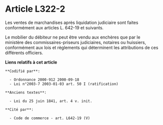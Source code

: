 # Article L322-2

Les ventes de marchandises après liquidation judiciaire sont faites conformément aux articles L. 642-19 et suivants.

Le mobilier du débiteur ne peut être vendu aux enchères que par le ministère des commissaires-priseurs judiciaires, notaires
ou huissiers, conformément aux lois et règlements qui déterminent les attributions de ces différents officiers.

**Liens relatifs à cet article**

	**Codifié par**:

	  - Ordonnance 2000-912 2000-09-18
	  - Loi n°2003-7 2003-01-03 art. 50 I (ratification)

	**Anciens textes**:

	  - Loi du 25 juin 1841, art. 4 v. init.

	**Cité par**:

	  - Code de commerce - art. L642-19 (V)
